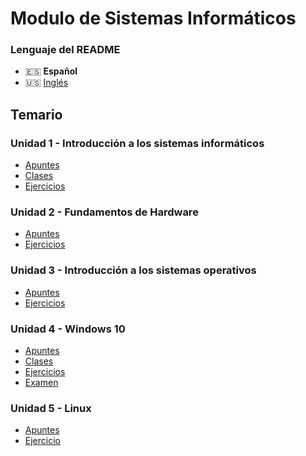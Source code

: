# Modulo de Sistemas Informáticos

### Lenguaje del README
- 🇪🇸 **Español**
- 🇺🇸 [Inglés](./README-en.md)

## Temario
### Unidad 1 - Introducción a los sistemas informáticos
- [Apuntes](./Unidad1-Introducción_a_los_sistemas_informáticos/Apuntes/)
- [Clases](./Unidad1-Introducción_a_los_sistemas_informáticos/Clases/)
- [Ejercicios](./Unidad1-Introducción_a_los_sistemas_informáticos/Ejercicios/)
### Unidad 2 - Fundamentos de Hardware
- [Apuntes](./Unidad2-Fundamentos_de_hardware/Apuntes/)
- [Ejercicios](./Unidad2-Fundamentos_de_hardware/Ejercicios/)
### Unidad 3 - Introducción a los sistemas operativos
- [Apuntes](./Unidad3-Introducción_a_los_sistemas_operativos/Apuntes/)
- [Ejercicios](./Unidad3-Introducción_a_los_sistemas_operativos/Ejercicios/)
### Unidad 4 - Windows 10
- [Apuntes](./Unidad4-Windows_10/Apuntes/)
- [Clases](./Unidad4-Windows_10/Clases/)
- [Ejercicios](./Unidad4-Windows_10/Ejercicios/)
- [Examen](./Unidad4-Windows_10/Examen/)
### Unidad 5 - Linux
- [Apuntes](./Unidad5-Linux/Apuntes/)
- [Ejercicio](./Unidad5-Linux/Ejercicio/)

